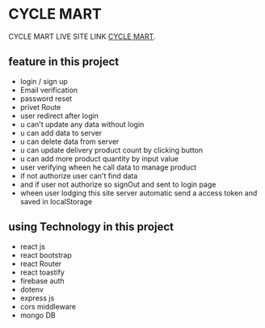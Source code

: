# CYCLE MART

CYCLE MART LIVE SITE LINK [CYCLE MART](https://cycle-warehouse-1d78b.web.app/).

## feature in this project

- login / sign up
- Email verification
- password reset
- privet Route
- user redirect after login
- u can't update any data without login
- u can add data to server
- u can delete data from server
- u can update delivery product count by clicking button
- u can add more product quantity by input value
- user verifying wheen he call data to manage product
- if not authorize user can't find data
- and if user not authorize so signOut and sent to login page
- wheen user lodging this site server automatic send a access token and saved in localStorage

## using Technology in this project

- react js
- react bootstrap
- react Router
- react toastify
- firebase auth
- dotenv
- express js
- cors middleware
- mongo DB
